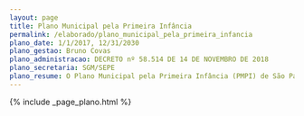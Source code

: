 ```yaml
---
layout: page
title: Plano Municipal pela Primeira Infância
permalink: /elaborado/plano_municipal_pela_primeira_infancia
plano_date: 1/1/2017, 12/31/2030
plano_gestao: Bruno Covas
plano_administracao: DECRETO nº 58.514 DE 14 DE NOVEMBRO DE 2018
plano_secretaria: SGM/SEPE
plano_resume: O Plano Municipal pela Primeira Infância (PMPI) de São Paulo é um documento que estabelece diretrizes, metas e ações para crianças de 0 a 6 anos até 2030. Com um período de 12 anos, o plano orientará várias administrações municipais e envolve a responsabilidade compartilhada de diferentes partes, não apenas do poder público. É um plano para a cidade, não ligado a uma gestão específica.
---
```

<div>
{% include _page_plano.html %}
</div>
